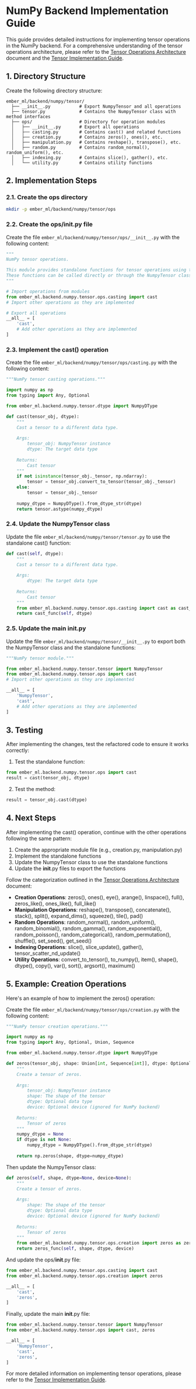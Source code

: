 # NumPy Backend Implementation Guide

This guide provides detailed instructions for implementing tensor operations in the NumPy backend. For a comprehensive understanding of the tensor operations architecture, please refer to the [Tensor Operations Architecture](docs/api/tensor_architecture.md) document and the [Tensor Implementation Guide](tensor_impl_guide.md).

## 1. Directory Structure

Create the following directory structure:

```
ember_ml/backend/numpy/tensor/
  ├── __init__.py           # Export NumpyTensor and all operations
  ├── tensor.py             # Contains the NumpyTensor class with method interfaces
  ├── ops/                  # Directory for operation modules
  │   ├── __init__.py       # Export all operations
  │   ├── casting.py        # Contains cast() and related functions
  │   ├── creation.py       # Contains zeros(), ones(), etc.
  │   ├── manipulation.py   # Contains reshape(), transpose(), etc.
  │   ├── random.py         # Contains random_normal(), random_uniform(), etc.
  │   ├── indexing.py       # Contains slice(), gather(), etc.
  │   └── utility.py        # Contains utility functions
```

## 2. Implementation Steps

### 2.1. Create the ops directory

```bash
mkdir -p ember_ml/backend/numpy/tensor/ops
```

### 2.2. Create the ops/__init__.py file

Create the file `ember_ml/backend/numpy/tensor/ops/__init__.py` with the following content:

```python
"""
NumPy tensor operations.

This module provides standalone functions for tensor operations using the NumPy backend.
These functions can be called directly or through the NumpyTensor class methods.
"""

# Import operations from modules
from ember_ml.backend.numpy.tensor.ops.casting import cast
# Import other operations as they are implemented

# Export all operations
__all__ = [
    'cast',
    # Add other operations as they are implemented
]
```

### 2.3. Implement the cast() operation

Create the file `ember_ml/backend/numpy/tensor/ops/casting.py` with the following content:

```python
"""NumPy tensor casting operations."""

import numpy as np
from typing import Any, Optional

from ember_ml.backend.numpy.tensor.dtype import NumpyDType

def cast(tensor_obj, dtype):
    """
    Cast a tensor to a different data type.
    
    Args:
        tensor_obj: NumpyTensor instance
        dtype: The target data type
        
    Returns:
        Cast tensor
    """
    if not isinstance(tensor_obj._tensor, np.ndarray):
        tensor = tensor_obj.convert_to_tensor(tensor_obj._tensor)
    else:
        tensor = tensor_obj._tensor
    
    numpy_dtype = NumpyDType().from_dtype_str(dtype)
    return tensor.astype(numpy_dtype)
```

### 2.4. Update the NumpyTensor class

Update the file `ember_ml/backend/numpy/tensor/tensor.py` to use the standalone cast() function:

```python
def cast(self, dtype):
    """
    Cast a tensor to a different data type.
    
    Args:
        dtype: The target data type
        
    Returns:
        Cast tensor
    """
    from ember_ml.backend.numpy.tensor.ops.casting import cast as cast_func
    return cast_func(self, dtype)
```

### 2.5. Update the main __init__.py

Update the file `ember_ml/backend/numpy/tensor/__init__.py` to export both the NumpyTensor class and the standalone functions:

```python
"""NumPy tensor module."""

from ember_ml.backend.numpy.tensor.tensor import NumpyTensor
from ember_ml.backend.numpy.tensor.ops import cast
# Import other operations as they are implemented

__all__ = [
    'NumpyTensor',
    'cast',
    # Add other operations as they are implemented
]
```

## 3. Testing

After implementing the changes, test the refactored code to ensure it works correctly:

1. Test the standalone function:
```python
from ember_ml.backend.numpy.tensor.ops import cast
result = cast(tensor_obj, dtype)
```

2. Test the method:
```python
result = tensor_obj.cast(dtype)
```

## 4. Next Steps

After implementing the cast() operation, continue with the other operations following the same pattern:

1. Create the appropriate module file (e.g., creation.py, manipulation.py)
2. Implement the standalone functions
3. Update the NumpyTensor class to use the standalone functions
4. Update the __init__.py files to export the functions

Follow the categorization outlined in the [Tensor Operations Architecture](docs/api/tensor_architecture.md) document:

- **Creation Operations**: zeros(), ones(), eye(), arange(), linspace(), full(), zeros_like(), ones_like(), full_like()
- **Manipulation Operations**: reshape(), transpose(), concatenate(), stack(), split(), expand_dims(), squeeze(), tile(), pad()
- **Random Operations**: random_normal(), random_uniform(), random_binomial(), random_gamma(), random_exponential(), random_poisson(), random_categorical(), random_permutation(), shuffle(), set_seed(), get_seed()
- **Indexing Operations**: slice(), slice_update(), gather(), tensor_scatter_nd_update()
- **Utility Operations**: convert_to_tensor(), to_numpy(), item(), shape(), dtype(), copy(), var(), sort(), argsort(), maximum()

## 5. Example: Creation Operations

Here's an example of how to implement the zeros() operation:

Create the file `ember_ml/backend/numpy/tensor/ops/creation.py` with the following content:

```python
"""NumPy tensor creation operations."""

import numpy as np
from typing import Any, Optional, Union, Sequence

from ember_ml.backend.numpy.tensor.dtype import NumpyDType

def zeros(tensor_obj, shape: Union[int, Sequence[int]], dtype: Optional[Any] = None, device: Optional[str] = None) -> np.ndarray:
    """
    Create a tensor of zeros.
    
    Args:
        tensor_obj: NumpyTensor instance
        shape: The shape of the tensor
        dtype: Optional data type
        device: Optional device (ignored for NumPy backend)
        
    Returns:
        Tensor of zeros
    """
    numpy_dtype = None
    if dtype is not None:
        numpy_dtype = NumpyDType().from_dtype_str(dtype)
    
    return np.zeros(shape, dtype=numpy_dtype)
```

Then update the NumpyTensor class:

```python
def zeros(self, shape, dtype=None, device=None):
    """
    Create a tensor of zeros.
    
    Args:
        shape: The shape of the tensor
        dtype: Optional data type
        device: Optional device (ignored for NumPy backend)
        
    Returns:
        Tensor of zeros
    """
    from ember_ml.backend.numpy.tensor.ops.creation import zeros as zeros_func
    return zeros_func(self, shape, dtype, device)
```

And update the ops/__init__.py file:

```python
from ember_ml.backend.numpy.tensor.ops.casting import cast
from ember_ml.backend.numpy.tensor.ops.creation import zeros

__all__ = [
    'cast',
    'zeros',
]
```

Finally, update the main __init__.py file:

```python
from ember_ml.backend.numpy.tensor.tensor import NumpyTensor
from ember_ml.backend.numpy.tensor.ops import cast, zeros

__all__ = [
    'NumpyTensor',
    'cast',
    'zeros',
]
```

For more detailed information on implementing tensor operations, please refer to the [Tensor Implementation Guide](tensor_impl_guide.md).